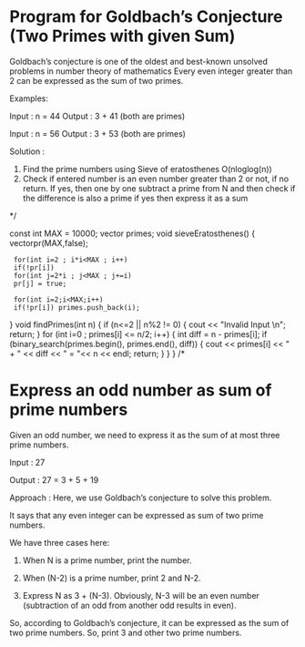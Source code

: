 # Program for Goldbach’s Conjecture (Two Primes with given Sum)

Goldbach’s conjecture is one of the oldest and best-known unsolved problems in number theory of mathematics
Every even integer greater than 2 can be expressed as the sum of two primes.

Examples:

Input :  n = 44
Output :   3 + 41 (both are primes)

Input :  n = 56
Output :  3 + 53  (both are primes)

Solution :
1) Find the prime numbers using Sieve of eratosthenes O(nloglog(n))
2) Check if entered number is an even number greater than 2 or not, if no return.
If yes, then one by one subtract a prime from N and then check if the difference is also a prime
if yes then express it as a sum

*/

const int MAX = 10000; 
vector <int> primes;
void sieveEratosthenes() 
{ 
     vector<bool>pr(MAX,false);
     
     for(int i=2 ; i*i<MAX ; i++)
     if(!pr[i])
     for(int j=2*i ; j<MAX ; j+=i)
     pr[j] = true;
   
     for(int i=2;i<MAX;i++)
     if(!pr[i]) primes.push_back(i);
} 
void findPrimes(int n) 
{ 
    if (n<=2 || n%2 != 0) 
    { 
        cout << "Invalid Input \n"; 
        return; 
    } 
     for (int i=0 ; primes[i] <= n/2; i++) 
    { 
        int diff = n - primes[i]; 
        if (binary_search(primes.begin(), primes.end(), diff)) 
        { 
            cout << primes[i] << " + " << diff << " = "<< n << endl; 
            return; 
        } 
    } 
} 
/*

# Express an odd number as sum of prime numbers

Given an odd number, we need to express it as the sum of at most three prime numbers.

Input : 27

Output : 27 = 3 + 5 + 19


Approach : Here, we use Goldbach’s conjecture to solve this problem. 

It says that any even integer can be expressed as sum of two prime numbers.

We have three cases here:

1) When N is a prime number, print the number.

2) When (N-2) is a prime number, print 2 and N-2.

3) Express N as 3 + (N-3). Obviously, N-3 will be an even number (subtraction of an odd from another odd results in even). 

So, according to Goldbach’s conjecture, it can be expressed as the sum of two prime numbers. So, print 3 and other two prime numbers.
